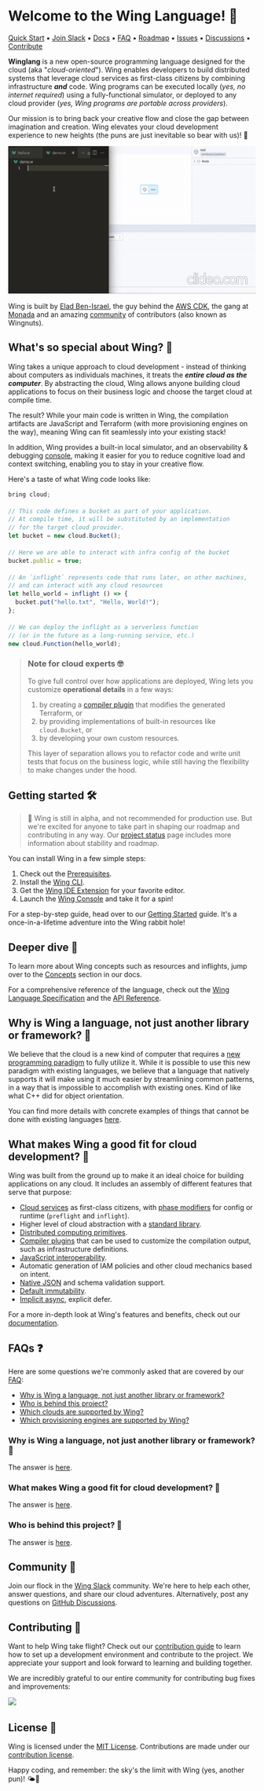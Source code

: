 # Welcome to the Wing Language! :wave:

<p align="left">
  <a href="https://docs.winglang.io/getting-started">Quick Start</a>
  ▪︎
  <a href="http://t.winglang.io/slack">Join Slack</a>
  ▪︎
  <a href="https://docs.winglang.io">Docs</a>
  ▪︎
  <a href="https://docs.winglang.io/faq">FAQ</a>
  ▪︎
  <a href="https://docs.winglang.io/status#roadmap">Roadmap</a>
  ▪︎
  <a href="https://github.com/winglang/wing/issues">Issues</a>
  ▪︎
  <a href="https://github.com/winglang/wing/discussions">Discussions</a>
  ▪︎
  <a href="https://docs.winglang.io/contributors/">Contribute</a>
</p>

**Winglang** is a new open-source programming language designed for the cloud (aka "*cloud-oriented*"). Wing enables developers to build distributed systems that leverage cloud services as first-class citizens by combining infrastructure ***and*** code.
Wing programs can be executed locally (*yes, no internet required*) using a fully-functional simulator, or deployed to any cloud provider (*yes, Wing programs are portable across providers*).

Our mission is to bring back your creative flow and close the gap between imagination and creation. Wing elevates your cloud development experience to new heights (the puns are just inevitable so bear with us)! 🚀

<a href="https://youtu.be/vHy1TM2JzUQ" target="_blank" align="left">
    <img src="./logo/demo.gif" alt="Wing Demo" height="300px">
</a>

Wing is built by [Elad Ben-Israel](https://github.com/eladb), the guy behind the [AWS CDK](https://github.com/aws/aws-cdk), the gang at [Monada](https://monada.co) and an amazing [community](https://t.winglang.io/slack) of contributors (also known as Wingnuts).

## What's so special about Wing? 🤔

Wing takes a unique approach to cloud development - instead of thinking about computers as individuals machines, it treats the ***entire cloud as the computer***.
By abstracting the cloud, Wing allows anyone building cloud applications to focus on their business logic and choose the target cloud at compile time.

The result? While your main code is written in Wing, the compilation artifacts are JavaScript and Terraform (with more provisioning engines on the way), meaning Wing can fit seamlessly into your existing stack!

In addition, Wing provides a built-in local simulator, and an observability & debugging [console](https://docs.winglang.io/getting-started/console), making it easier for you to reduce cognitive load and context switching, enabling you to stay in your creative flow.

Here's a taste of what Wing code looks like:

```js
bring cloud;

// This code defines a bucket as part of your application.
// At compile time, it will be substituted by an implementation
// for the target cloud provider.
let bucket = new cloud.Bucket();

// Here we are able to interact with infra config of the bucket
bucket.public = true;

// An `inflight` represents code that runs later, on other machines,
// and can interact with any cloud resources
let hello_world = inflight () => {
  bucket.put("hello.txt", "Hello, World!");
};

// We can deploy the inflight as a serverless function
// (or in the future as a long-running service, etc.)
new cloud.Function(hello_world);
```

> ### Note for cloud experts 🤓
>
> To give full control over how applications are deployed, Wing lets you customize **operational details** in a few ways:
>
> 1. by creating a [compiler plugin](https://docs.winglang.io/reference/compiler-plugins) that modifies the generated Terraform, or 
> 2. by providing implementations of built-in resources like `cloud.Bucket`, or
> 3. by developing your own custom resources.
>
> This layer of separation allows you to refactor code and write unit tests that focus on the business logic, while still having the flexibility to make changes under the hood.

## Getting started 🛠️

> 🚧 Wing is still in alpha, and not recommended for production use. But we're excited for anyone to take part in shaping our 
> roadmap and contributing in any way. Our [project status](https://docs.winglang.io/status) page includes more information about 
> stability and roadmap.

You can install Wing in a few simple steps:

1. Check out the [Prerequisites](https://docs.winglang.io/getting-started/installation#prerequisites).
2. Install the [Wing CLI](https://docs.winglang.io/getting-started/installation#wing-cli).
3. Get the [Wing IDE Extension](https://docs.winglang.io/getting-started/installation#wing-ide-extension) for your favorite editor.
4. Launch the [Wing Console](https://docs.winglang.io/getting-started/installation#wing-console) and take it for a spin!

For a step-by-step guide, head over to our [Getting Started](https://docs.winglang.io/getting-started) guide.
It's a once-in-a-lifetime adventure into the Wing rabbit hole!

## Deeper dive 🤿

To learn more about Wing concepts such as resources and inflights, jump over to the [Concepts](https://docs.winglang.io/category/concepts) section in our docs.

For a comprehensive reference of the language, check out the [Wing Language Specification](https://docs.winglang.io/reference/spec) and the [API Reference](https://docs.winglang.io/reference/sdk).

## Why is Wing a language, not just another library or framework? 🤔

We believe that the cloud is a new kind of computer that requires a [new programming paradigm](https://docs.winglang.io/#what-is-a-cloud-oriented-language) to fully utilize it.
While it is possible to use this new paradigm with existing languages, we believe that a language that natively supports it will make using it much easier by streamlining common patterns, in a way that is impossible to accomplish with existing ones. Kind of like what C++ did for object orientation.

You can find more details with concrete examples of things that cannot be done with existing languages [here](https://docs.winglang.io/faq/why-a-language).

## What makes Wing a good fit for cloud development? 🌟

Wing was built from the ground up to make it an ideal choice for building applications on any cloud.
It includes an assembly of different features that serve that purpose:

* [Cloud services](https://docs.winglang.io/concepts/resources) as first-class citizens, with [phase modifiers](https://docs.winglang.io/reference/spec#13-phase-modifiers) for config or runtime (`preflight` and `inflight`).
* Higher level of cloud abstraction with a [standard library](https://docs.winglang.io/reference/wingsdk-spec).
* [Distributed computing primitives](https://docs.winglang.io/concepts/inflights).
* [Compiler plugins](https://docs.winglang.io/reference/compiler-plugins) that can be used to customize the compilation output, such as infrastructure definitions.
* [JavaScript interoperability](https://docs.winglang.io/reference/spec#5-interoperability).
* Automatic generation of IAM policies and other cloud mechanics based on intent.
* [Native JSON](https://docs.winglang.io/reference/spec#114-json-type) and schema validation support.
* [Default immutability](https://docs.winglang.io/blog/2023/02/02/good-cognitive-friction#immutable-by-default).
* [Implicit async](https://docs.winglang.io/reference/spec#113-asynchronous-model), explicit defer.

For a more in-depth look at Wing's features and benefits, check out our [documentation](https://docs.winglang.io/).

## FAQs ❓

Here are some questions we're commonly asked that are covered by our [FAQ](https://docs.winglang.io/faq):

* [Why is Wing a language, not just another library or framework?](https://docs.winglang.io/faq/why-a-language)
* [Who is behind this project?](https://docs.winglang.io/faq/who-is-behind-wing)
* [Which clouds are supported by Wing?](https://docs.winglang.io/faq/supported-clouds)
* [Which provisioning engines are supported by Wing?](https://docs.winglang.io/faq/supported-provisioning-engines)

### Why is Wing a language, not just another library or framework? 🤔
The answer is [here]((https://docs.winglang.io/faq/why-a-language)).

### What makes Wing a good fit for cloud development? 🌟
The answer is [here]((https://docs.winglang.io/faq/good-fit)).

### Who is behind this project? 💼
The answer is [here]((https://docs.winglang.io/faq/who-is-behind-wing)).

## Community 💬

Join our flock in the [Wing Slack](https://t.winglang.io/slack) community.
We're here to help each other, answer questions, and share our cloud adventures.
Alternatively, post any questions on [GitHub Discussions](https://github.com/winglang/wing/discussions).

## Contributing 🤝

Want to help Wing take flight?
Check out our [contribution guide](https://github.com/winglang/wing/blob/main/CONTRIBUTING.md) to learn how to set up a development environment and contribute to the project.
We appreciate your support and look forward to learning and building together.

We are incredibly grateful to our entire community for contributing bug fixes and improvements:

<a href="https://github.com/winglang/wing/graphs/contributors">
  <img src="https://contrib.rocks/image?repo=winglang/wing" />
</a>

## License 📜

Wing is licensed under the  [MIT License](./LICENSE.md).
Contributions are made under our [contribution license](https://docs.winglang.io/terms-and-policies/contribution-license.html).

Happy coding, and remember: the sky's the limit with Wing (yes, another pun)! 🌤️🚀

[wing slack]: https://t.winglang.io/slack
